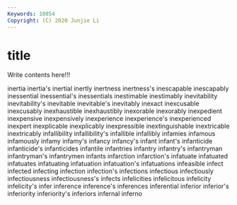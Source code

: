 ```yaml
---
Keywords: 10854
Copyright: (C) 2020 Junjie Li
---
```


# title

Write contents here!!!
 
inertia
inertia's 
inertial 
inertly 
inertness 
inertness's 
inescapable 
inescapably 
inessential 
inessential's 
inessentials
inestimable 
inestimably 
inevitability 
inevitability's 
inevitable 
inevitable's 
inevitably 
inexact 
inexcusable 
inexcusably
inexhaustible 
inexhaustibly 
inexorable 
inexorably 
inexpedient 
inexpensive 
inexpensively 
inexperience 
inexperience's 
inexperienced
inexpert 
inexplicable 
inexplicably 
inexpressible 
inextinguishable 
inextricable 
inextricably 
infallibility 
infallibility's 
infallible
infallibly 
infamies 
infamous 
infamously 
infamy 
infamy's 
infancy 
infancy's 
infant 
infant's
infanticide 
infanticide's 
infanticides 
infantile 
infantries 
infantry 
infantry's 
infantryman 
infantryman's 
infantrymen
infants 
infarction 
infarction's 
infatuate 
infatuated 
infatuates 
infatuating 
infatuation 
infatuation's 
infatuations
infeasible 
infect 
infected 
infecting 
infection 
infection's 
infections 
infectious 
infectiously 
infectiousness
infectiousness's 
infects 
infelicities 
infelicitous 
infelicity 
infelicity's 
infer 
inference 
inference's 
inferences
inferential 
inferior 
inferior's 
inferiority 
inferiority's 
inferiors 
infernal 
inferno 
